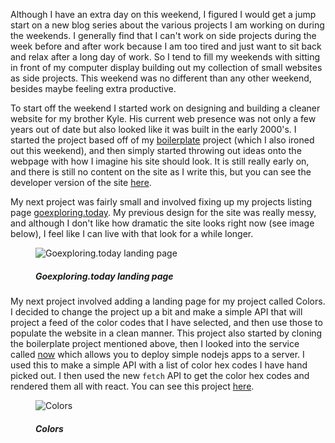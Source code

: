 Although I have an extra day on this weekend, I figured I would get a jump start on a new blog series about the various projects I am working on during the weekends. I generally find that I can't work on side projects during the week before and after work because I am too tired and just want to sit back and relax after a long day of work. So I tend to fill my weekends with sitting in front of my computer display building out my collection of small websites as side projects. This weekend was no different than any other weekend, besides maybe feeling extra productive.

To start off the weekend I started work on designing and building a cleaner website for my brother Kyle. His current web presence was not only a few years out of date but also looked like it was built in the early 2000's. I started the project based off of my <a href="https://goexploring.today/boilerplate">boilerplate</a> project (which I also ironed out this weekend), and then simply started throwing out ideas onto the webpage with how I imagine his site should look. It is still really early on, and there is still no content on the site as I write this, but you can see the developer version of the site <a href="https://goexploring.today/kh-photography">here</a>.

My next project was fairly small and involved fixing up my projects listing page <a href="https://goexploring.today">goexploring.today</a>. My previous design for the site was really messy, and although I don't like how dramatic the site looks right now (see image below), I feel like I can live with that look for a while longer.

<figure class="figure">
<img src="../../../../../static/images/posts/goexploring.png" alt="Goexploring.today landing page" class="img">
<figcaption class="horizontal--center">
    <h5>Goexploring.today landing page</h5>
</figcaption>
</figure>

My next project involved adding a landing page for my project called Colors. I decided to change the project up a bit and make a simple API that will project a feed of the color codes that I have selected, and then use those to populate the website in a clean manner. This project also started by cloning the boilerplate project mentioned above, then I looked into the service called <a href="https://zeit.co/now">now</a> which allows you to deploy simple nodejs apps to a server. I used this to make a simple API with a list of color hex codes I have hand picked out. I then used the new <code>fetch</code> API to get the color hex codes and rendered them all with react. You can see this project <a href="https://goexploring.today/colors">here</a>.

<figure class="figure">
<img src="../../../../../static/images/posts/colors.png" alt="Colors" class="img">
<figcaption class="horizontal--center">
    <h5>Colors</h5>
</figcaption>
</figure>

